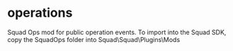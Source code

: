 # operations
Squad Ops mod for public operation events. To import into the Squad SDK, copy the SquadOps folder into Squad\Squad\Plugins\Mods
